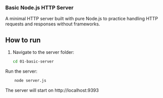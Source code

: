### Basic Node.js HTTP Server

A minimal HTTP server built with pure Node.js to practice handling HTTP requests and responses without frameworks.

## How to run

1. Navigate to the server folder:
   ```bash
   cd 01-basic-server
   ```
 Run the server:
```bash
    node server.js
```
The server will start on http://localhost:9393
